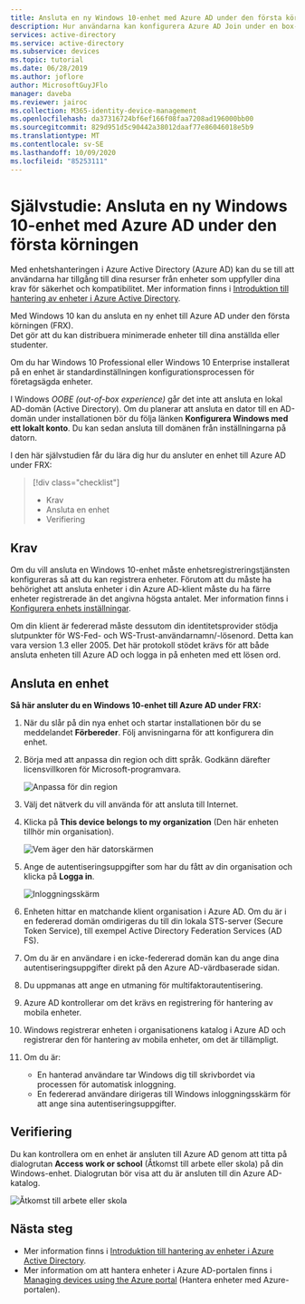```yaml
---
title: Ansluta en ny Windows 10-enhet med Azure AD under den första körningen | Microsoft Docs
description: Hur användarna kan konfigurera Azure AD Join under en box-upplevelse.
services: active-directory
ms.service: active-directory
ms.subservice: devices
ms.topic: tutorial
ms.date: 06/28/2019
ms.author: joflore
author: MicrosoftGuyJFlo
manager: daveba
ms.reviewer: jairoc
ms.collection: M365-identity-device-management
ms.openlocfilehash: da37316724bf6ef166f08faa7208ad196000bb00
ms.sourcegitcommit: 829d951d5c90442a38012daaf77e86046018e5b9
ms.translationtype: MT
ms.contentlocale: sv-SE
ms.lasthandoff: 10/09/2020
ms.locfileid: "85253111"
---
```

# <a name="tutorial-join-a-new-windows-10-device-with-azure-ad-during-a-first-run"></a>Självstudie: Ansluta en ny Windows 10-enhet med Azure AD under den första körningen

Med enhetshanteringen i Azure Active Directory (Azure AD) kan du se till att användarna har tillgång till dina resurser från enheter som uppfyller dina krav för säkerhet och kompatibilitet. Mer information finns i [Introduktion till hantering av enheter i Azure Active Directory](overview.md).

Med Windows 10 kan du ansluta en ny enhet till Azure AD under den första körningen (FRX).  
Det gör att du kan distribuera minimerade enheter till dina anställda eller studenter.

Om du har Windows 10 Professional eller Windows 10 Enterprise installerat på en enhet är standardinställningen konfigurationsprocessen för företagsägda enheter.

I Windows *OOBE (out-of-box experience)* går det inte att ansluta en lokal AD-domän (Active Directory). Om du planerar att ansluta en dator till en AD-domän under installationen bör du följa länken **Konfigurera Windows med ett lokalt konto**. Du kan sedan ansluta till domänen från inställningarna på datorn.
 
I den här självstudien får du lära dig hur du ansluter en enhet till Azure AD under FRX:
 > [!div class="checklist"]
> * Krav
> * Ansluta en enhet
> * Verifiering

## <a name="prerequisites"></a>Krav

Om du vill ansluta en Windows 10-enhet måste enhetsregistreringstjänsten konfigureras så att du kan registrera enheter. Förutom att du måste ha behörighet att ansluta enheter i din Azure AD-klient måste du ha färre enheter registrerade än det angivna högsta antalet. Mer information finns i [Konfigurera enhets inställningar](device-management-azure-portal.md#configure-device-settings).

Om din klient är federerad måste dessutom din identitetsprovider stödja slutpunkter för WS-Fed- och WS-Trust-användarnamn/-lösenord. Detta kan vara version 1.3 eller 2005. Det här protokoll stödet krävs för att både ansluta enheten till Azure AD och logga in på enheten med ett lösen ord.

## <a name="joining-a-device"></a>Ansluta en enhet

**Så här ansluter du en Windows 10-enhet till Azure AD under FRX:**

1. När du slår på din nya enhet och startar installationen bör du se meddelandet **Förbereder**. Följ anvisningarna för att konfigurera din enhet.
1. Börja med att anpassa din region och ditt språk. Godkänn därefter licensvillkoren för Microsoft-programvara.
 
    ![Anpassa för din region](./media/azuread-joined-devices-frx/01.png)

1. Välj det nätverk du vill använda för att ansluta till Internet.
1. Klicka på **This device belongs to my organization** (Den här enheten tillhör min organisation). 

    ![Vem äger den här datorskärmen](./media/azuread-joined-devices-frx/02.png)

1. Ange de autentiseringsuppgifter som har du fått av din organisation och klicka på **Logga in**.

    ![Inloggningsskärm](./media/azuread-joined-devices-frx/03.png)

1. Enheten hittar en matchande klient organisation i Azure AD. Om du är i en federerad domän omdirigeras du till din lokala STS-server (Secure Token Service), till exempel Active Directory Federation Services (AD FS).
1. Om du är en användare i en icke-federerad domän kan du ange dina autentiseringsuppgifter direkt på den Azure AD-värdbaserade sidan. 
1. Du uppmanas att ange en utmaning för multifaktorautentisering. 
1. Azure AD kontrollerar om det krävs en registrering för hantering av mobila enheter.
1. Windows registrerar enheten i organisationens katalog i Azure AD och registrerar den för hantering av mobila enheter, om det är tillämpligt.
1. Om du är:
   - En hanterad användare tar Windows dig till skrivbordet via processen för automatisk inloggning.
   - En federerad användare dirigeras till Windows inloggningsskärm för att ange sina autentiseringsuppgifter.

## <a name="verification"></a>Verifiering

Du kan kontrollera om en enhet är ansluten till Azure AD genom att titta på dialogrutan **Access work or school** (Åtkomst till arbete eller skola) på din Windows-enhet. Dialogrutan bör visa att du är ansluten till din Azure AD-katalog.

![Åtkomst till arbete eller skola](./media/azuread-joined-devices-frx/13.png)

## <a name="next-steps"></a>Nästa steg

- Mer information finns i [Introduktion till hantering av enheter i Azure Active Directory](overview.md).
- Mer information om att hantera enheter i Azure AD-portalen finns i [Managing devices using the Azure portal](device-management-azure-portal.md) (Hantera enheter med Azure-portalen).
